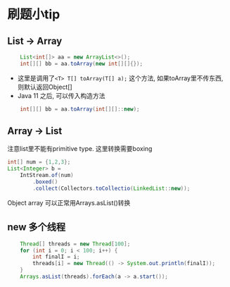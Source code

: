 # 刷题小tip
## List -> Array
```java
    List<int[]> aa = new ArrayList<>();
    int[][] bb = aa.toArray(new int[][]{});
```
- 这里是调用了`<T> T[] toArray(T[] a);` 这个方法, 如果toArray里不传东西, 则默认返回Object[]
- Java 11 之后, 可以传入构造方法
```java
    int[][] bb = aa.toArray(int[][]::new);
```

## Array -> List
注意list里不能有primitive type. 这里转换需要boxing
```java
int[] num = {1,2,3};
List<Integer> b = 
    IntStream.of(num)
        .boxed()
        .collect(Collectors.toCollectio(LinkedList::new));
```
Object array 可以正常用Arrays.asList()转换

## new 多个线程
```java
    Thread[] threads = new Thread[100];
    for (int i = 0; i < 100; i++) {
        int finalI = i;
        threads[i] = new Thread(() -> System.out.println(finalI));
    }
    Arrays.asList(threads).forEach(a -> a.start());
```